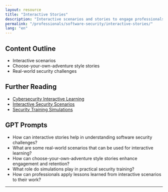 ```yaml
---
layout: resource
title: "Interactive Stories"
description: "Interactive scenarios and stories to engage professionals in learning software security."
permalink: "/professionals/software-security/interactive-stories/"
lang: "en"
---
```


## Content Outline

- Interactive scenarios
- Choose-your-own-adventure style stories
- Real-world security challenges

## Further Reading

- [Cybersecurity Interactive Learning](https://www.cyber.gov.au/acsc/view-all-content/training)
- [Interactive Security Scenarios](https://www.sans.org/cyber-security-scenarios)
- [Security Training Simulations](https://www.ibm.com/security/security-learning-centre)

## GPT Prompts

- How can interactive stories help in understanding software security challenges?
- What are some real-world scenarios that can be used for interactive learning?
- How can choose-your-own-adventure style stories enhance engagement and retention?
- What role do simulations play in practical security training?
- How can professionals apply lessons learned from interactive scenarios to their work?

---
